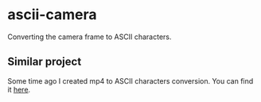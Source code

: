 # ascii-camera

Converting the camera frame to ASCII characters.

## Similar project

Some time ago I created mp4 to ASCII characters conversion. You can find it [here](https://github.com/zeraye/image-to-text).
